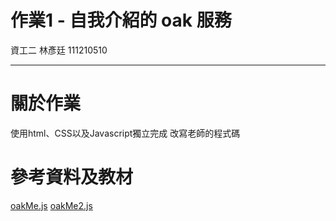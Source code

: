 # 作業1 - 自我介紹的 oak 服務 
資工二 林彥廷 111210510

---
# 關於作業

使用html、CSS以及Javascript獨立完成
改寫老師的程式碼

# 參考資料及教材

[oakMe.js](https://github.com/ccc113a/html2denojs/blob/master/02-%E5%BE%8C%E7%AB%AF/03-oak/01-basic/oakMe.js)
[oakMe2.js](https://github.com/ccc113a/html2denojs/blob/master/02-%E5%BE%8C%E7%AB%AF/03-oak/01-basic/oakMe2.js)
